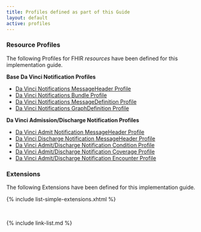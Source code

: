 ```yaml
---
title: Profiles defined as part of this Guide
layout: default
active: profiles
---
```

### Resource Profiles

The following Profiles for FHIR *resources* have been defined for this implementation guide.

**Base Da Vinci Notification Profiles**

- [Da Vinci Notifications MessageHeader Profile](StructureDefinition-notifications-messageheader.html)
- [Da Vinci Notifications Bundle Profile](StructureDefinition-notifications-bundle.html)
- [Da Vinci Notifications MessageDefinition Profile](StructureDefinition-notifications-messagedefinition.html)
- [Da Vinci Notifications GraphDefinition Profile](StructureDefinition-notifications-graphdefinition.html)

**Da Vinci Admission/Discharge Notification Profiles**

- [Da Vinci Admit Notification MessageHeader Profile](StructureDefinition-admit-notification-messageheader.html)
- [Da Vinci Discharge Notification MessageHeader Profile](StructureDefinition-discharge-notification-messageheader.html)
- [Da Vinci Admit/Discharge Notification Condition Profile](StructureDefinition-admit-discharge-notification-condition.html)
- [Da Vinci Admit/Discharge Notification Coverage Profile](StructureDefinition-admit-discharge-notification-coverage.html)
- [Da Vinci Admit/Discharge Notification Encounter Profile](StructureDefinition-admit-discharge-notification-encounter.html)


<!-- {% raw %}
{% include list-simple-profiles.xhtml %}

{% for sd_hash in site.data.structuredefinitions -%}
  {%- assign sd = sd_hash[1] -%}
  {%- if sd.kind  == "resource" -%}
    - [{{sd.name}}]({{sd.path}})
  {%- endif -%}
{%- endfor -%}

{% endraw %} -->



### Extensions

The following Extensions have been defined for this implementation guide.

{% include list-simple-extensions.xhtml %}

<br />

{% include link-list.md %}
